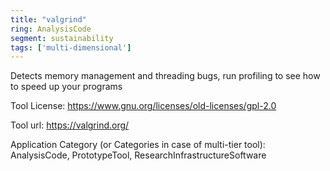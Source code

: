 ```yaml
---
title: "valgrind"
ring: AnalysisCode
segment: sustainability
tags: ['multi-dimensional']
---
```

Detects memory management and threading bugs, run profiling to see how to speed up your programs

Tool License: https://www.gnu.org/licenses/old-licenses/gpl-2.0

Tool url: https://valgrind.org/

Application Category (or Categories in case of multi-tier tool): AnalysisCode, PrototypeTool, ResearchInfrastructureSoftware
